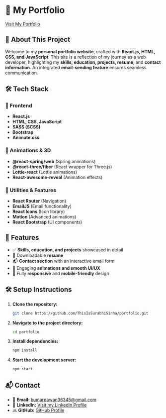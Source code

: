 # 🌟 **My Portfolio**

[Visit My Portfolio](my-portfolio-pawan-mugalihallis-projects.vercel.app)

## 🚀 **About This Project**

Welcome to my **personal portfolio website**, crafted with **React.js, HTML, CSS, and JavaScript**. This site is a reflection of my journey as a web developer, highlighting my **skills, education, projects, resume**, and **contact information**. An integrated **email-sending feature** ensures seamless communication.

## 🛠️ **Tech Stack**

### 📌 **Frontend**

- **React.js**
- **HTML, CSS, JavaScript**
- **SASS (SCSS)**
- **Bootstrap**
- **Animate.css**

### 🎨 **Animations & 3D**

- **@react-spring/web** (Spring animations)
- **@react-three/fiber** (React wrapper for Three.js)
- **Lottie-react** (Lottie animations)
- **React-awesome-reveal** (Animation effects)

### 🔧 **Utilities & Features**

- **React Router** (Navigation)
- **EmailJS** (Email functionality)
- **React Icons** (Icon library)
- **Motion** (Advanced animations)
- **React Bootstrap** (UI components)

## 📂 **Features**

- ✅ **Skills, education, and projects** showcased in detail
- 📄 Downloadable **resume**
- 📬 **Contact section** with an interactive email form
- 🎨 Engaging **animations and smooth UI/UX**
- 📱 Fully **responsive** and **mobile-friendly** design

## 🛠️ **Setup Instructions**

1. **Clone the repository:**
   ```bash
   git clone https://github.com/ThisIsSurabhiSinha/portfolio.git
   ```
2. **Navigate to the project directory:**
   ```bash
   cd portfolio
   ```
3. **Install dependencies:**
   ```bash
   npm install
   ```
4. **Start the development server:**
   ```bash
   npm start
   ```

## 📬 **Contact**

- 📧 **Email:** [kumarpawan36345@gmail.com](kumarpawan36345@gmail.com)
- 💼 **LinkedIn:** [Visit my LinkedIn Profile](www.linkedin.com/in/pawan-mugalihalli-b15863296)
- 🔜 **GitHub:** [GitHub Profile](https://github.com/PawanMugalihalli)

